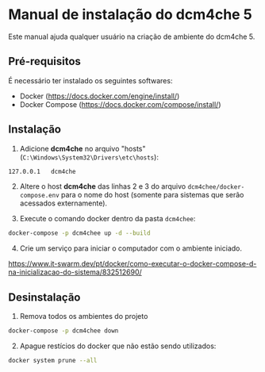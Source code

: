 # Manual de instalação do dcm4che 5

Este manual ajuda qualquer usuário na criação de ambiente do dcm4che 5.

## Pré-requisitos

É necessário ter instalado os seguintes softwares:

- Docker (https://docs.docker.com/engine/install/)
- Docker Compose (https://docs.docker.com/compose/install/)

## Instalação

1. Adicione __dcm4che__ no arquivo "hosts"(`C:\Windows\System32\Drivers\etc\hosts`):

```bash
127.0.0.1	dcm4che
```

2. Altere o host __dcm4che__ das linhas 2 e 3 do arquivo `dcm4chee/docker-compose.env` para o nome do host (somente para sistemas que serão acessados externamente).

3. Execute o comando docker dentro da pasta `dcm4chee`:

```bash
docker-compose -p dcm4chee up -d --build
```

4. Crie um serviço para iniciar o computador com o ambiente iniciado.

https://www.it-swarm.dev/pt/docker/como-executar-o-docker-compose-d-na-inicializacao-do-sistema/832512690/


## Desinstalação

1. Remova todos os ambientes do projeto

```bash
docker-compose -p dcm4chee down
```

2. Apague restícios do docker que não estão sendo utilizados:

```bash
docker system prune --all
```